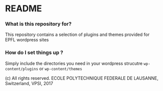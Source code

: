 # README #

### What is this repository for? ###

This repository contains a selection of plugins and themes provided for EPFL wordpress sites

### How do I set things up ? ###

Simply include the directories you need in your wordpress strucutre ```wp-content/plugins``` or ```wp-content/themes```


(c) All rights reserved. ECOLE POLYTECHNIQUE FEDERALE DE LAUSANNE, Switzerland, VPSI, 2017
